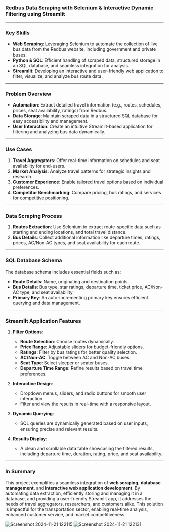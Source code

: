 ### Redbus Data Scraping with Selenium & Interactive Dynamic Filtering using Streamlit
---

### **Key Skills**
- **Web Scraping**: Leveraging Selenium to automate the collection of live bus data from the Redbus website, including government and private buses.
- **Python & SQL**: Efficient handling of scraped data, structured storage in an SQL database, and seamless integration for analysis.
- **Streamlit**: Developing an interactive and user-friendly web application to filter, visualize, and analyze bus route data.

---

### **Problem Overview**
- **Automation**: Extract detailed travel information (e.g., routes, schedules, prices, seat availability, ratings) from Redbus.
- **Data Storage**: Maintain scraped data in a structured SQL database for easy accessibility and management.
- **User Interaction**: Create an intuitive Streamlit-based application for filtering and analyzing bus data dynamically.

---

### **Use Cases**
1. **Travel Aggregators**: Offer real-time information on schedules and seat availability for end-users.  
2. **Market Analysis**: Analyze travel patterns for strategic insights and research.  
3. **Customer Experience**: Enable tailored travel options based on individual preferences.  
4. **Competitor Benchmarking**: Compare pricing, bus ratings, and services for competitive positioning.

---

### **Data Scraping Process**
1. **Routes Extraction**: Use Selenium to extract route-specific data such as starting and ending locations, and total travel distance.  
2. **Bus Details**: Collect additional information like departure times, ratings, prices, AC/Non-AC types, and seat availability for each route.

---

### **SQL Database Schema**
The database schema includes essential fields such as:
- **Route Details**: Name, originating and destination points.  
- **Bus Details**: Bus type, star ratings, departure time, ticket price, AC/Non-AC type, and seat availability.  
- **Primary Key**: An auto-incrementing primary key ensures efficient querying and data management.

---

### **Streamlit Application Features**
1. **Filter Options**:  
   - **Route Selection**: Choose routes dynamically.  
   - **Price Range**: Adjustable sliders for budget-friendly options.  
   - **Ratings**: Filter by bus ratings for better quality selection.  
   - **AC/Non-AC**: Toggle between AC and Non-AC buses.  
   - **Seat Type**: Select sleeper or seater buses.  
   - **Departure Time Range**: Refine results based on travel time preferences.  

2. **Interactive Design**:  
   - Dropdown menus, sliders, and radio buttons for smooth user interaction.  
   - Filter and view the results in real-time with a responsive layout.  

3. **Dynamic Querying**:  
   - SQL queries are dynamically generated based on user inputs, ensuring precise and relevant results.  

4. **Results Display**:  
   - A clean and scrollable data table showcasing the filtered results, including departure time, duration, rating, price, and seat availability.

---

### **In Summary**
This project exemplifies a seamless integration of **web scraping**, **database management**, and **interactive web application development**. By automating data extraction, efficiently storing and managing it in a database, and providing a user-friendly Streamlit app, it addresses the needs of travel aggregators, researchers, and customers alike. This solution is impactful for the transportation sector, enabling real-time analysis, enhanced customer service, and market competitiveness.

![Screenshot 2024-11-21 122115](https://github.com/user-attachments/assets/513adb2a-3023-4ac4-97f5-012c734bba44)
![Screenshot 2024-11-21 122131](https://github.com/user-attachments/assets/06b92bb1-4a34-4aed-929a-aa867b191c2b)

